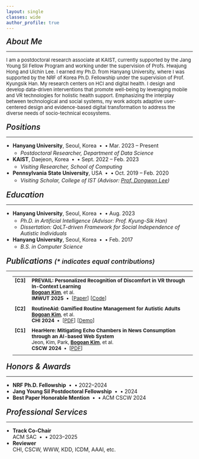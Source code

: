 ```yaml
---
layout: single
classes: wide
author_profile: true
---
```


<style>
  .page-content {
    font-size: 12px;
  }

  /* 각 section 내부 문단 글씨 더 작게 */
  .section p {
    font-size: 0.93em;
  }

  .section {
    scroll-margin-top: 10px;
    padding-top: 2px;
    padding-bottom: 2px;
  }

  .section-title {
  font-size: 1.3rem;
  font-weight: 600;
  margin-top: 0;
  margin-bottom: 0.4em;
  }

  .my_list {
    list-style-type: disc;
    padding-left: 1.25em;
    margin-top: 0.25em;
  }

  .my_list .inner-ul {
    list-style-type: circle;
    padding-left: 1.5em;
    margin-top: 0.2em;
  }

  .inner-li {
    font-style: italic;
  }

  .dot-sep::before {
    content: " • ";
    padding: 0 0.25em;
  }

  .paper_head {
    vertical-align: top;
    padding-right: 0.75em;
    font-weight: bold;
    white-space: nowrap;
  }

  .paper_content .page__content {
    margin-top: 10px !important;
  }

  table.my_list {
    width: 100%;
    font-size: 0.95em;
  }

  table.my_list td {
    vertical-align: top;
    padding-bottom: 0.75em;
  }
</style>

<section id="bio" class="section">
  <h5 class="section-title">About Me</h5>
  <hr class="sep">
  <p>
    I am a postdoctoral research associate at KAIST, currently supported by the Jang Young Sil Fellow Program and working under the supervision of Profs. Hwajung Hong and Uichin Lee. I earned my Ph.D. from Hanyang University, where I was supported by the NRF of Korea Ph.D. Fellowship under the supervision of Prof. Kyungsik Han.
My research centers on HCI and digital health. I design and develop data-driven interventions that promote well-being by leveraging mobile and VR technologies for holistic health support. Emphasizing the interplay between technological and social systems, my work adopts adaptive user-centered design and evidence-based digital transformation to address the diverse needs of socio-technical ecosystems.
  </p>
</section>

<section id="exp" class="section">
  <h5 class="section-title">Positions</h5>
  <hr class="sep">
  <ul class="my_list">
    <li><strong class="title">Hanyang University</strong>, Seoul, Korea <span class="dot-sep">&#8226;</span> Mar. 2023 – Present
      <ul class="inner-ul">
        <li class="inner-li"><i>Postdoctoral Researcher, Department of Data Science</i></li>
      </ul>
    </li>
    <li><strong class="title">KAIST</strong>, Daejeon, Korea <span class="dot-sep">&#8226;</span> Sept. 2022 – Feb. 2023
      <ul class="inner-ul">
        <li class="inner-li"><i>Visiting Researcher, School of Computing</i></li>
      </ul>
    </li>
    <li><strong class="title">Pennsylvania State University</strong>, USA <span class="dot-sep">&#8226;</span> Oct. 2019 – Feb. 2020
      <ul class="inner-ul">
        <li class="inner-li"><i>Visiting Scholar, College of IST</i> (Advisor: <a href="https://pike.psu.edu/dongwon/">Prof. Dongwon Lee</a>)</li>
      </ul>
    </li>
  </ul>
</section>

<section id="edu" class="section">
  <h5 class="section-title">Education</h5>
  <hr class="sep">
  <ul class="my_list">
    <li><strong class="title">Hanyang University</strong>, Seoul, Korea <span class="dot-sep">&#8226;</span> Aug. 2023
      <ul class="inner-ul">
        <li class="inner-li"><i>Ph.D. in Artificial Intelligence</i> (Advisor: Prof. Kyung-Sik Han)</li>
        <li class="inner-li">Dissertation: QoLT-driven Framework for Social Independence of Autistic Individuals</li>
      </ul>
    </li>
    <li><strong class="title">Hanyang University</strong>, Seoul, Korea <span class="dot-sep">&#8226;</span> Feb. 2017
      <ul class="inner-ul">
        <li class="inner-li"><i>B.S. in Computer Science</i></li>
      </ul>
    </li>
  </ul>
</section>

<section id="pub" class="section">
  <h5 class="section-title">Publications <small>(* indicates equal contributions)</small></h5>
  <hr class="sep">
  <table class="my_list">
    <tr>
      <td class="paper_head"><strong>[C3]</strong></td>
      <td class="paper_content">
        <strong class="title">PREVAIL: Personalized Recognition of Discomfort in VR through In-Context Learning</strong><br>
        <strong><u>Bogoan Kim</u></strong>, et al. <br>
        <span class="venue conf"><strong>IMWUT 2025</strong></span>
        <span class="dot-sep"></span> [<a href="#">Paper</a>] [<a href="#">Code</a>]
      </td>
    </tr>
    <tr>
      <td class="paper_head"><strong>[C2]</strong></td>
      <td class="paper_content">
        <strong class="title">RoutineAid: Gamified Routine Management for Autistic Adults</strong><br>
        <strong><u>Bogoan Kim</u></strong>, et al. <br>
        <span class="venue conf"><strong>CHI 2024</strong></span>
        <span class="dot-sep"></span> [<a href="#">PDF</a>] [<a href="#">Demo</a>]
      </td>
    </tr>
    <tr>
      <td class="paper_head"><strong>[C1]</strong></td>
      <td class="paper_content">
        <strong class="title">HearHere: Mitigating Echo Chambers in News Consumption through an AI-based Web System</strong><br>
        Jeon, Kim, Park, <strong><u>Bogoan Kim</u></strong>, et al. <br>
        <span class="venue conf"><strong>CSCW 2024</strong></span>
        <span class="dot-sep"></span> [<a href="#">PDF</a>]
      </td>
    </tr>
  </table>
</section>

<section id="honors" class="section">
  <h5 class="section-title">Honors & Awards</h5>
  <hr class="sep">
  <ul class="my_list">
    <li><strong class="title">NRF Ph.D. Fellowship</strong> <span class="dot-sep">&#8226;</span> 2022–2024</li>
    <li><strong class="title">Jang Young Sil Postdoctoral Fellowship</strong> <span class="dot-sep">&#8226;</span> 2024</li>
    <li><strong class="title">Best Paper Honorable Mention</strong> <span class="dot-sep">&#8226;</span> ACM CSCW 2024</li>
  </ul>
</section>

<section id="services" class="section">
  <h5 class="section-title">Professional Services</h5>
  <hr class="sep">
  <ul class="my_list">
    <li><strong class="title">Track Co-Chair</strong> <br> ACM SAC <span class="dot-sep">&#8226;</span> 2023–2025</li>
    <li><strong class="title">Reviewer</strong> <br> CHI, CSCW, WWW, KDD, ICDM, AAAI, etc.</li>
  </ul>
</section>
